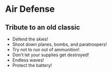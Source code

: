 # Air Defense

## Tribute to an old classic

-   Defend the skies!
-   Shoot down planes, bombs, and paratroopers!
-   Try not to run out of ammunition!
-   Don't let your supplies get destroyed!
-   Endless waves!
-   Protect the battery!
